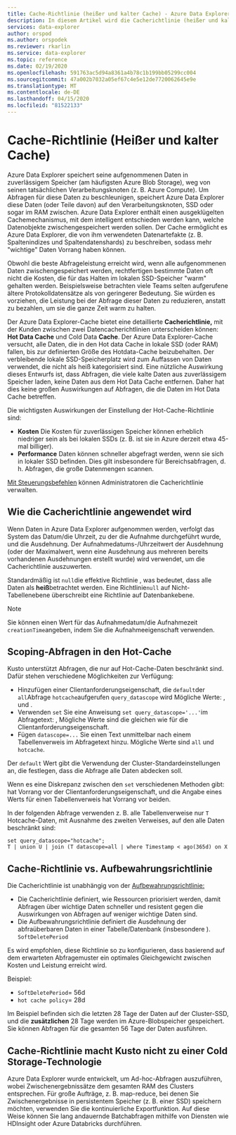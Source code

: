 ```yaml
---
title: Cache-Richtlinie (heißer und kalter Cache) - Azure Data Explorer | Microsoft Docs
description: In diesem Artikel wird die Cacherichtlinie (heißer und kalter Cache) in Azure Data Explorer beschrieben.
services: data-explorer
author: orspod
ms.author: orspodek
ms.reviewer: rkarlin
ms.service: data-explorer
ms.topic: reference
ms.date: 02/19/2020
ms.openlocfilehash: 591763ac5d94a8361a4b78c1b199bb05299cc004
ms.sourcegitcommit: 47a002b7032a05ef67c4e5e12de7720062645e9e
ms.translationtype: MT
ms.contentlocale: de-DE
ms.lasthandoff: 04/15/2020
ms.locfileid: "81522133"
---
```

# <a name="cache-policy-hot-and-cold-cache"></a>Cache-Richtlinie (Heißer und kalter Cache)

Azure Data Explorer speichert seine aufgenommenen Daten in zuverlässigem Speicher (am häufigsten Azure Blob Storage), weg von seinen tatsächlichen Verarbeitungsknoten (z. B. Azure Compute). Um Abfragen für diese Daten zu beschleunigen, speichert Azure Data Explorer diese Daten (oder Teile davon) auf den Verarbeitungsknoten, SSD oder sogar im RAM zwischen. Azure Data Explorer enthält einen ausgeklügelten Cachemechanismus, mit dem intelligent entschieden werden kann, welche Datenobjekte zwischengespeichert werden sollen. Der Cache ermöglicht es Azure Data Explorer, die von ihm verwendeten Datenartefakte (z. B. Spaltenindizes und Spaltendatenshards) zu beschreiben, sodass mehr "wichtige" Daten Vorrang haben können.

Obwohl die beste Abfrageleistung erreicht wird, wenn alle aufgenommenen Daten zwischengespeichert werden, rechtfertigen bestimmte Daten oft nicht die Kosten, die für das Halten im lokalen SSD-Speicher "warm" gehalten werden.
Beispielsweise betrachten viele Teams selten aufgerufene ältere Protokolldatensätze als von geringerer Bedeutung.
Sie würden es vorziehen, die Leistung bei der Abfrage dieser Daten zu reduzieren, anstatt zu bezahlen, um sie die ganze Zeit warm zu halten.

Der Azure Data Explorer-Cache bietet eine detaillierte **Cacherichtlinie,** mit der Kunden zwischen zwei Datencacherichtlinien unterscheiden können: **Hot Data Cache** und Cold Data **Cache**. Der Azure Data Explorer-Cache versucht, alle Daten, die in den Hot data Cache in lokale SSD (oder RAM) fallen, bis zur definierten Größe des Hotdata-Cache beizubehalten. Der verbleibende lokale SSD-Speicherplatz wird zum Auffassen von Daten verwendet, die nicht als heiß kategorisiert sind. Eine nützliche Auswirkung dieses Entwurfs ist, dass Abfragen, die viele kalte Daten aus zuverlässigem Speicher laden, keine Daten aus dem Hot Data Cache entfernen. Daher hat dies keine großen Auswirkungen auf Abfragen, die die Daten im Hot Data Cache betreffen.

Die wichtigsten Auswirkungen der Einstellung der Hot-Cache-Richtlinie sind:
* **Kosten** Die Kosten für zuverlässigen Speicher können erheblich niedriger sein als bei lokalen SSDs (z. B. ist sie in Azure derzeit etwa 45-mal billiger).
* **Performance** Daten können schneller abgefragt werden, wenn sie sich in lokaler SSD befinden. Dies gilt insbesondere für Bereichsabfragen, d. h. Abfragen, die große Datenmengen scannen.  

[Mit Steuerungsbefehlen](cache-policy.md) können Administratoren die Cacherichtlinie verwalten.

## <a name="how-the-cache-policy-gets-applied"></a>Wie die Cacherichtlinie angewendet wird

Wenn Daten in Azure Data Explorer aufgenommen werden, verfolgt das System das Datum/die Uhrzeit, zu der die Aufnahme durchgeführt wurde, und die Ausdehnung. Der Aufnahmedatums-/Uhrzeitwert der Ausdehnung (oder der Maximalwert, wenn eine Ausdehnung aus mehreren bereits vorhandenen Ausdehnungen erstellt wurde) wird verwendet, um die Cacherichtlinie auszuwerten.

Standardmäßig ist `null`die effektive Richtlinie , was bedeutet, dass alle Daten als **heiß**betrachtet werden.
Eine Richtlinie`null` auf Nicht-Tabellenebene überschreibt eine Richtlinie auf Datenbankebene.

> [!Note] 
> Sie können einen Wert für das Aufnahmedatum/die Aufnahmezeit `creationTime`angeben, indem Sie die Aufnahmeeigenschaft verwenden. 

## <a name="scoping-queries-to-hot-cache"></a>Scoping-Abfragen in den Hot-Cache

Kusto unterstützt Abfragen, die nur auf Hot-Cache-Daten beschränkt sind. Dafür stehen verschiedene Möglichkeiten zur Verfügung:

- Hinzufügen einer Clientanforderungseigenschaft, die `default`der `all`Abfrage `hotcache`aufgerufen `query_datascope` wird Mögliche Werte: , und .
- Verwenden `set` Sie eine Anweisung `set query_datascope='...'`im Abfragetext: , Mögliche Werte sind die gleichen wie für die Clientanforderungseigenschaft.
- Fügen `datascope=...` Sie einen Text unmittelbar nach einem Tabellenverweis im Abfragetext hinzu. Mögliche Werte sind `all` und `hotcache`.

Der `default` Wert gibt die Verwendung der Cluster-Standardeinstellungen an, die festlegen, dass die Abfrage alle Daten abdecken soll.



Wenn es eine Diskrepanz zwischen den `set` verschiedenen Methoden gibt: hat Vorrang vor der Clientanforderungseigenschaft, und die Angabe eines Werts für einen Tabellenverweis hat Vorrang vor beiden.

In der folgenden Abfrage verwenden z. B. alle Tabellenverweise nur `T` Hotcache-Daten, mit Ausnahme des zweiten Verweises, auf den alle Daten beschränkt sind:

```kusto
set query_datascope="hotcache";
T | union U | join (T datascope=all | where Timestamp < ago(365d) on X
```

## <a name="cache-policy-vs-retention-policy"></a>Cache-Richtlinie vs. Aufbewahrungsrichtlinie

Die Cacherichtlinie ist unabhängig von der [Aufbewahrungsrichtlinie:](./retentionpolicy.md) 
- Die Cacherichtlinie definiert, wie Ressourcen priorisiert werden, damit Abfragen über wichtige Daten schneller und resistent gegen die Auswirkungen von Abfragen auf weniger wichtige Daten sind. 
- Die Aufbewahrungsrichtlinie definiert die Ausdehnung der abfraüberbaren Daten in einer Tabelle/Datenbank (insbesondere ). `SoftDeletePeriod`

Es wird empfohlen, diese Richtlinie so zu konfigurieren, dass basierend auf dem erwarteten Abfragemuster ein optimales Gleichgewicht zwischen Kosten und Leistung erreicht wird.

Beispiel:
* `SoftDeletePeriod`= 56d
* `hot cache policy`= 28d

Im Beispiel befinden sich die letzten 28 Tage der Daten auf der Cluster-SSD, und die **zusätzlichen** 28 Tage werden im Azure-Blobspeicher gespeichert. Sie können Abfragen für die gesamten 56 Tage der Daten ausführen. 

## <a name="cache-policy-does-not-make-kusto-a-cold-storage-technology"></a>Cache-Richtlinie macht Kusto nicht zu einer Cold Storage-Technologie

Azure Data Explorer wurde entwickelt, um Ad-hoc-Abfragen auszuführen, wobei Zwischenergebnissätze dem gesamten RAM des Clusters entsprechen. Für große Aufträge, z. B. map-reduce, bei denen Sie Zwischenergebnisse in persistentem Speicher (z. B. einer SSD) speichern möchten, verwenden Sie die kontinuierliche Exportfunktion. Auf diese Weise können Sie lang andauernde Batchabfragen mithilfe von Diensten wie HDInsight oder Azure Databricks durchführen.